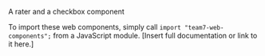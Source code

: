 A rater and a checkbox component

To import these web components, simply call `import "team7-web-components";` from a JavaScript module.
[Insert full documentation or link to it here.]
